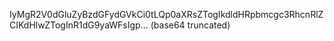 IyMgR2V0dGluZyBzdGFydGVkCi0tLQp0aXRsZTogIkdldHRpbmcgc3RhcnRlZCIKdHlwZTogInR1dG9yaWFsIgp... (base64 truncated)